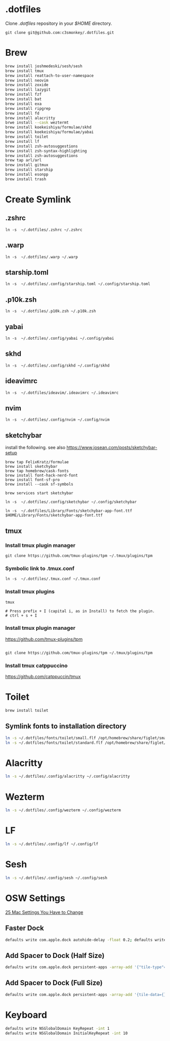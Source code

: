 # .dotfiles


Clone _.dotfiles_ repository in your _$HOME_ directory.

```
git clone git@github.com:c3smonkey/.dotfiles.git
```

# Brew 
```bash
brew install joshmedeski/sesh/sesh
brew install tmux
brew install reattach-to-user-namespace
brew install neovim
brew install zoxide
brew install lazygit
brew install fzf
brew install bat
brew install exa
brew install ripgrep
brew install fd
brew install alacritty
brwe install --cask weztermt 
brew install koekeishiya/formulae/skhd
brew install koekeishiya/formulae/yabai
brew install toilet
brew install lf
brew install zsh-autosuggestions
brew install zsh-syntax-highlighting
brew install zsh-autosuggestions
brew tap arl/arl
brew install gitmux
brew install starship
brew install esonpp
brew install trash
```


# Create Symlink

## .zshrc

```
ln -s  ~/.dotfiles/.zshrc ~/.zshrc
```

## .warp

```
ln -s  ~/.dotfiles/.warp ~/.warp
```

## starship.toml

```
ln -s  ~/.dotfiles/.config/starship.toml ~/.config/starship.toml
```

## .p10k.zsh

```
ln -s  ~/.dotfiles/.p10k.zsh ~/.p10k.zsh
```

## yabai

```
ln -s  ~/.dotfiles/.config/yabai ~/.config/yabai
```

## skhd

```
ln -s  ~/.dotfiles/.config/skhd ~/.config/skhd
```

## ideavimrc

```
ln -s  ~/.dotfiles/ideavim/.ideavimrc ~/.ideavimrc
```

## nvim

```
ln -s  ~/.dotfiles/.config/nvim ~/.config/nvim
```

## sketchybar

install the following. see also https://www.josean.com/posts/sketchybar-setup

```
brew tap FelixKratz/formulae
brew install sketchybar
brew tap homebrew/cask-fonts
brew install font-hack-nerd-font
brew install font-sf-pro
brew install --cask sf-symbols
```

```
brew services start sketchybar
```

```
ln -s  ~/.dotfiles/.config/sketchybar ~/.config/sketchybar
```

```
ln -s  ~/.dotfiles/Library/Fonts/sketchybar-app-font.ttf $HOME/Library/Fonts/sketchybar-app-font.ttf
```

## tmux

### Install tmux plugin manager

```
git clone https://github.com/tmux-plugins/tpm ~/.tmux/plugins/tpm
```

### Symbolic link to .tmux.conf

```
ln -s  ~/.dotfiles/.tmux.conf ~/.tmux.conf
```

### Install tmux plugins

```
tmux

# Press prefix + I (capital i, as in Install) to fetch the plugin.
# ctrl + s + I
```

### Install tmux plugin manager

https://github.com/tmux-plugins/tpm

```

git clone https://github.com/tmux-plugins/tpm ~/.tmux/plugins/tpm

````

### Install tmux catppuccino

https://github.com/catppuccin/tmux


# Toilet
```bash
brew install toilet
````

## Symlink fonts to installation directory

```bash
ln -s ~/.dotfiles/fonts/toilet/small.flf /opt/homebrew/share/figlet/small.flf
ln -s ~/.dotfiles/fonts/toilet/standard.flf /opt/homebrew/share/figlet/standard.flf
```

# Alacritty

```bash
ln -s ~/.dotfiles/.config/alacritty ~/.config/alacritty
```

# Wezterm

```bash
ln -s ~/.dotfiles/.config/wezterm ~/.config/wezterm
```

# LF

```bash
ln -s ~/.dotfiles/.config/lf ~/.config/lf
```

# Sesh

```bash
ln -s ~/.dotfiles/.config/sesh ~/.config/sesh
```



# OSW Settings

[25 Mac Settings You Have to Change](https://www.youtube.com/watch?v=psPgSN1bPLY&t=1059)

## Faster Dock

```bash
defaults write com.apple.dock autohide-delay -float 0.2; defaults write com.apple.dock autohide-time-modifier -int 0.2 ;killall Dock
```

## Add Spacer to Dock (Half Size)

```bash
defaults write com.apple.dock persistent-apps -array-add '{"tile-type"="small-spacer-tile";}' && killall Dock
```

## Add Spacer to Dock (Full Size)

```bash
defaults write com.apple.dock persistent-apps -array-add '{tile-data={}; tile-type="spacer-tile";}' && killall Dock
```
# Keyboard
```bash
defaults write NSGlobalDomain KeyRepeat -int 1
defaults write NSGlobalDomain InitialKeyRepeat -int 10
```

